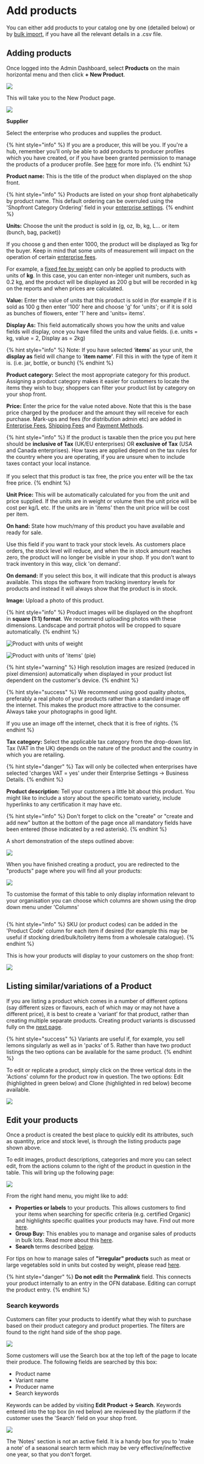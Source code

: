 # Add products

You can either add products to your catalog one by one (detailed below) or by [bulk import](product-and-inventory-import.md), if you have all the relevant details in a .csv file.

## Adding products

Once logged into the Admin Dashboard, select **Products** on the main horizontal menu and then click **+ New Product**.

![](<../../.gitbook/assets/add product.jpg>)

This will take you to the New Product page.

![](<../../.gitbook/assets/new product.jpg>)

**Supplier**&#x20;

Select the enterprise who produces and supplies the product.

{% hint style="info" %}
If you are a producer, this will be you. If you're a hub, remember you’ll only be able to add products to producer profiles which you have created, or if you have been granted permission to manage the products of a producer profile. See [here](../enterprise-profile/create-or-connect-with-your-supplying-producers.md) for more info.
{% endhint %}

**Product name:** This is the title of the product when displayed on the shop front.

{% hint style="info" %}
Products are listed on your shop front alphabetically by product name. This default ordering can be overruled using the 'Shopfront Category Ordering' field in your [enterprise settings](../enterprise-profile/enterprise-settings.md#shop-preferences).
{% endhint %}

**Units:** Choose the unit the product is sold in (g, oz, lb, kg, L… or item (bunch, bag, packet))

If you choose g and then enter 1000, the product will be displayed as 1kg for the buyer. Keep in mind that some units of measurement will impact on the operation of certain [enterprise fees](../shopfront/enterprise-fees.md).&#x20;

For example, a [fixed fee by weight](../shopfront/enterprise-fees.md#fee-calculators) can only be applied to products with units of **kg**. In this case, you can enter non-integer unit numbers, such as 0.2 kg, and the product will be displayed as 200 g but will be recorded in kg on the reports and when prices are calculated.

**Value:** Enter the value of units that this product is sold in (for example if it is sold as 100 g then enter '100' here and choose 'g' for 'units'; or if it is sold as bunches of flowers, enter '1' here and 'units= items'.

**Display As:** This field automatically shows you how the units and value fields will display, once you have filled the units and value fields. (i.e. units = kg, value = 2, Display as = 2kg)

{% hint style="info" %}
Note: If you have selected ‘**items**’ as your unit, the **display as** field will change to ‘**item name’**. Fill this in with the type of item it is. (i.e. jar, bottle, or bunch)
{% endhint %}

**Product category:** Select the most appropriate category for this product.  Assigning a product category makes it easier for customers to locate the items they wish to buy; shoppers can filter your product list by category on your shop front.

**Price:** Enter the price for the value noted above. Note that this is the base price charged by the producer and the amount they will receive for each purchase. Mark-ups and fees (for distribution admin etc) are added in [Enterprise Fees](../shopfront/enterprise-fees.md), [Shipping Fees](../shopfront/shipping-methods.md#fee-calculators) and [Payment Methods](../shopfront/payment-methods.md#fee-calculators).&#x20;

{% hint style="info" %}
If the product is taxable then the price you put here should be **inclusive of Tax** (UK/EU enterprises) OR **exclusive of Tax** (USA and Canada enterprises). How taxes are applied depend on the tax rules for the country where you are operating, if you are unsure when to include taxes contact your local instance. \
\
If you select that this product is tax free, the price you enter will be the tax free price.
{% endhint %}

**Unit Price:** This will be automatically calculated for you from the unit and price supplied.  If the units are in weight or volume then the unit price will be cost per kg/L etc. If the units are in 'items' then the unit price will be cost per item.

**On hand:** State how much/many of this product you have available and ready for sale.

Use this field if you want to track your stock levels. As customers place orders, the stock level will reduce, and when the in stock amount reaches zero, the product will no longer be visible in your shop. If you don’t want to track inventory in this way, click 'on demand'.

**On demand:** If you select this box, it will indicate that this product is always available. This stops the software from tracking inventory levels for products and instead it will always show that the product is in stock.

**Image:** Upload a photo of this product.

{% hint style="info" %}
Product images will be displayed on the shopfront in **square (1:1) format**.  We recommend uploading photos with these dimensions. Landscape and portrait photos will be cropped to square automatically.
{% endhint %}

![Product with units of weight](../../.gitbook/assets/productweightunit-price.jpg)

![Product with units of 'items' (pie)](../../.gitbook/assets/productitemunit-price.jpg)

{% hint style="warning" %}
High resolution images are resized (reduced in pixel dimension) automatically when displayed in your product list dependent on the customer's device.
{% endhint %}

{% hint style="success" %}
We recommend using good quality photos, preferably a real photo of your products rather than a standard image off the internet. This makes the product more attractive to the consumer. Always take your photographs in good light.

If you use an image off the internet, check that it is free of rights.&#x20;
{% endhint %}

**Tax category:** Select the applicable tax category from the drop-down list. Tax (VAT in the UK) depends on the nature of the product and the country in which you are retailing.

{% hint style="danger" %}
Tax will only be collected when enterprises have selected 'charges VAT = yes' under their Enterprise Settings -> Business Details.
{% endhint %}

**Product description:** Tell your customers a little bit about this product. You might like to include a story about the specific tomato variety, include hyperlinks to any certification it may have etc.

{% hint style="info" %}
Don't forget to click on the "create" or "create and add new" button at the bottom of the page once all mandatory fields have been entered (those indicated by a red asterisk).&#x20;
{% endhint %}

A short demonstration of the steps outlined above:

![](<../../.gitbook/assets/create product.gif>)

When you have finished creating a product, you are redirected to the "products" page where you will find all your products:

![](<../../.gitbook/assets/bulk page edit new.jpg>)

To customise the format of this table to only display information relevant to your organisation you can choose which columns are shown using the drop down menu under 'Columns'

<figure><img src="../../.gitbook/assets/bulk edit columns.jpg" alt=""><figcaption></figcaption></figure>

{% hint style="info" %}
SKU (or product codes) can be added in the 'Product Code' column for each item if desired (for example this may be useful if stocking dried/bulk/toiletry items from a wholesale catalogue).
{% endhint %}

This is how your products will display to your customers on the shop front:

![](../../.gitbook/assets/productbreakdown.jpg)

## Listing similar/variations of a Product&#x20;

If you are listing a product which comes in a number of different options (say different sizes or flavours, each of which may or may not have a different price), it is best to create a ‘variant’ for that product, rather than creating multiple separate products. Creating product variants is discussed fully on the [next page](product-variants.md).

{% hint style="success" %}
Variants are useful if, for example, you sell lemons singularly as well as in 'packs' of 5. Rather than have two product listings the two options can be available for the same product.
{% endhint %}

To edit or replicate a product, simply click on the three vertical dots in the 'Actions' column for the product row in question.  The two options: Edit (highlighted in green below) and Clone (highlighted in red below) become available.

![](<../../.gitbook/assets/edit or clone.jpg>)

## Edit your products

Once a product is created the best place to quickly edit its attributes, such as quantity, price and stock level, is through the listing products page shown above.

To edit images, product descriptions, categories and more you can select edit, from the actions column to the right of the product in question in the table. This will bring up the following page:

![](<../../.gitbook/assets/edit product.jpg>)

From the right hand menu, you might like to add:

* **Properties or labels** to your products. This allows customers to find your items when searching for specific criteria (e.g. certified Organic) and highlights specific qualities your products may have. Find out more [here](product-properties.md).
* **Group Buy:** This enables you to manage and organise sales of products in bulk lots. Read more about this [here](group-buy-for-bulk-ordering.md).
* **Search** terms described [below](products.md#search-keywords).

For tips on how to manage sales of **"irregular" products** such as meat or large vegetables sold in units but costed by weight, please read [here](pricing-irregular-items-kg.md).

{% hint style="danger" %}
**Do not edit** the **Permalink** field. This connects your product internally to an entry in the OFN database. Editing can corrupt the product entry.
{% endhint %}

### Search keywords

Customers can filter your products to identify what they wish to purchase based on their product category and product properties. The filters are found to the right hand side of the shop page.

![](<../../.gitbook/assets/searchfilter (1).jpg>)

Some customers will use the Search box at the top left of the page to locate their produce. The following fields are searched by this box:

* Product name
* Variant name
* Producer name
* Search keywords

Keywords can be added by visiting **Edit Product -> Search**.  Keywords entered into the top box (in red below) are reviewed by the platform if the customer uses the 'Search' field on your shop front. &#x20;

![](<../../.gitbook/assets/search keywords.jpg>)

The 'Notes' section is not an active field. It is a handy box for you to 'make a note' of a seasonal search term which may be very effective/ineffective one year, so that you don't forget.

